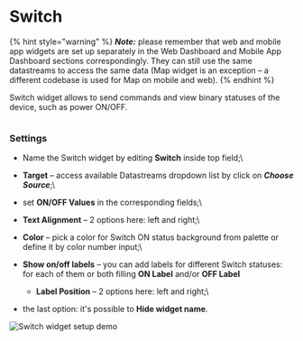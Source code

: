 # Switch

{% hint style="warning" %}
_**Note:**_ please remember that web and mobile app widgets are set up separately in the Web Dashboard and Mobile App Dashboard sections correspondingly. They can still use the same datastreams to access the same data (Map widget is an exception – a different codebase is used for Map on mobile and web).
{% endhint %}

Switch widget allows to send commands and view binary statuses of the device, such as power ON/OFF.

<figure><img src="https://files.gitbook.com/v0/b/gitbook-legacy-files/o/assets%2F-MBFTVMf7L6S67HOuqVC%2F-MVLXy69EogCOTmSZVul%2F-MVLrS5w1PFM9F5m44di%2FSwitch.gif?alt=media&#x26;token=50227417-a0a4-4f61-aa7e-182db9df72b4" alt=""><figcaption></figcaption></figure>

### Settings

* Name the Switch widget by editing **Switch** inside top field;\

* **Target** – access available Datastreams dropdown list by click on _**Choose Source**_;\

* set **ON/OFF Values** in the corresponding fields;\

* **Text Alignment** – 2 options here: left and right;\

* **Color** – pick a color for Switch ON status background from palette or define it by color number input;\

* **Show on/off labels** – you can add labels for different Switch statuses: for each of them or both filling **ON Label** and/or **OFF Label**
  * **Label Position** – 2 options here: left and right;\

* the last option: it's possible to **Hide widget name**.

![Switch widget setup demo](../../.gitbook/assets/switch\_setup.gif)
